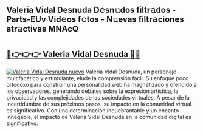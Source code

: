 ## Valeria Vidal Desnuda D𝚎sn𝚞dos filtr𝚊dos - Parts-EUv Vid𝚎os f𝚘tos - N𝚞evas filtr𝚊ciones atr𝚊ctivas MNAcQ

# <h2><a href="http://mb1jw1.tromn.icu/?c=Valeria+Vidal+Desnuda">🔗👉👉👉 Valeria Vidal Desnuda 🔗🔗</a></h2>

[![Valeria Vidal Desnuda nuevo](https://i.imgur.com/pEAQMta.gif)](http://mb1jw1.tromn.icu/?c=Valeria+Vidal+Desnuda)
Valeria Vidal Desnuda, un personaje multifacético y estimulante, elude la comprensión fácil. Su enfoque poco ortodoxo para construir una personalidad web ha magnetizado y ofendido a los observadores, generando debates sobre la expresión artística, la privacidad y las complejidades de las sociedades virtuales. A pesar de la incertidumbre de sus próximos pasos, su impacto en la comunidad virtual es significativo. Con una determinación inquebrantable y un encanto innegable, el impacto de Valeria Vidal Desnuda en la comunidad digital es significativo.

